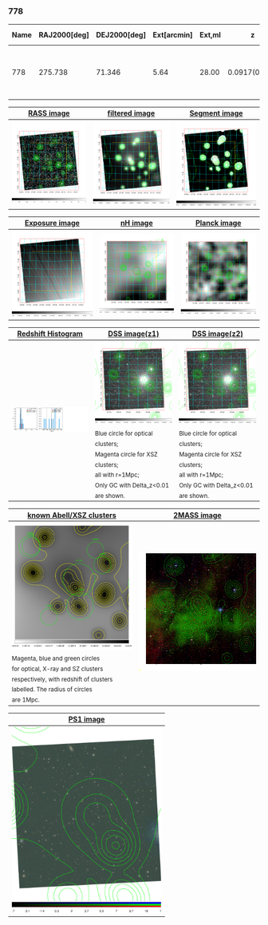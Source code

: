 <div STYLE="page-break-after: always;"></div>

### 778

|Name|RAJ2000[deg]|DEJ2000[deg] |Ext[arcmin]| Ext,ml | z | z_src| C|GC(XSZ,Delta_z<0.01)| GC(OPT,Delta_z<0.01)|GC| R_sig[arcmin] | R500[arcmin] | R500[Mpc]| CRsig[c/s] | CR500[c/s] |L500[1E44 erg/s]|F500[1E-12 erg/s/cm^2]| M500[1E14 Msun]|Tx[keV]|Cnt_sig|Beta|Rc[arcmin]|Comment|Alias|
|---|---|---|---|---|---|------|---|--------|---------|----------|---|---|---|---|---|---|---|---|---|---|---|---|---|---|
|778| 275.738| 71.346| 5.64| 28.00| 0.0917(0.007)| z1,| G| -| -| A, W| 12.212| 5.915| 0.606| 0.037(0.011)| 0.034(0.010)| 0.119(0.032)| 0.563(0.152)| 0.69(0.10)| 1.75(0.15)| 154.7| 0.523(-0.017+0.041)| 2.502(-0.185+0.301)| An Abell cluster with no $z$ and offset = 0.13 Mpc| t291|

|[RASS image](../image/778/778_img.pdf)|[filtered image](../image/778/778_fil.pdf)|[Segment image](../image/778/778_seg.pdf)|
|-------------------|--------------------|-------------------|
| <img src="../image/778/778_img.png" width="300">  | <img src="../image/778/778_fil.png" width="300">   | <img src="../image/778/778_seg.png" width="300">  |

|[Exposure image](../image/778/778_mex.pdf)| [nH image](../image/778/778_nh.pdf)| [Planck image](../image/778/778_p.pdf)|
|-------------------|--------------------|-------------------|
|<img src="../image/778/778_mex.png" width="300">   | <img src="../image/778/778_nh.png" width="300">    | <img src="../image/778/778_p.png" width="300"> |

|[Redshift Histogram](../image/778/778_zg.pdf) | [DSS image(z1)](../image/778/778_dss_z1.pdf)      |  [DSS image(z2)](../image/778/778_dss_z2.pdf)    |
|-------------------|--------------------|-------------------|
|<img src="../image/778/778_zg.png" width="300"> |<img src="../image/778/778_dss_z1.png" width="300"> <sub><br>Blue circle for optical clusters; <br>Magenta circle for XSZ clusters; <br>all with r=1Mpc; <br>Only GC with Delta_z<0.01 are shown. </sub>| <img src="../image/778/778_dss_z2.png" width="300"><sub><br>Blue circle for optical clusters; <br>Magenta circle for XSZ clusters; <br>all with r=1Mpc; <br>Only GC with Delta_z<0.01 are shown. </sub> |

|[known Abell/XSZ clusters](../image/778/778_gc.pdf) | [2MASS image](../image/778/778_2mass.pdf)      |
|-------------------|-------------------|
|<img src=../image/778/778_gc.png width="300"> <br><sub>Magenta, blue and green circles <br>for optical, X-ray and SZ clusters <br>respectively, with redshift of clusters <br>labelled. The radius of circles <br>are 1Mpc.</sub>|<img src="../image/778/778_2mass.png" width="300">  |

|[PS1 image](../image/778/778_ps1.pdf)            |
|-------------------|
| <img src="../image/778/778_ps1.pdf" width="300">  |

